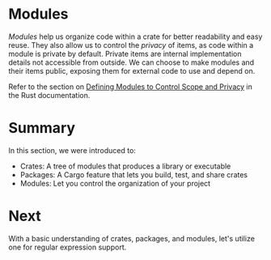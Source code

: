 # Modules

_Modules_ help us organize code within a crate for better readability and easy
reuse. They also allow us to control the _privacy_ of items, as code within a
module is private by default. Private items are internal implementation details
not accessible from outside. We can choose to make modules and their items
public, exposing them for external code to use and depend on.

Refer to the section on [Defining Modules to Control Scope and Privacy] in the
Rust documentation.

# Summary

In this section, we were introduced to:

- Crates: A tree of modules that produces a library or executable
- Packages: A Cargo feature that lets you build, test, and share crates
- Modules: Let you control the organization of your project

# Next

With a basic understanding of crates, packages, and modules, let's utilize one
for regular expression support.

[defining modules to control scope and privacy]: https://doc.rust-lang.org/book/ch07-02-defining-modules-to-control-scope-and-privacy.html#defining-modules-to-control-scope-and-privacy
